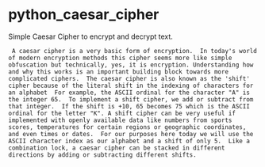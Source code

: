 # python_caesar_cipher
Simple Caesar Cipher to encrypt and decrypt text. 

     A caesar cipher is a very basic form of encryption.  In today's world of modern encryption methods this cipher seems more like simple obfuscation but technically, yes, it is encryption. Understanding how and why this works is an important building block towards more complicated ciphers.  The caesar cipher is also known as the 'shift' cipher because of the literal shift in the indexing of characters for an alphabet  For example, the ASCII ordinal for the character "A" is the integer 65.  To implement a shift cipher, we add or subtract from that integer.  If the shift is +10, 65 becomes 75 which is the ASCII ordinal for the letter "K". A shift cipher can be very useful if implemented with openly available data like numbers from sports scores, temperatures for certain regions or geographic coordinates, and even times or dates.  For our purposes here today we will use the ASCII character index as our alphabet and a shift of only 5.  Like a combination lock, a caesar cipher can be stacked in different directions by adding or subtracting different shifts. 
